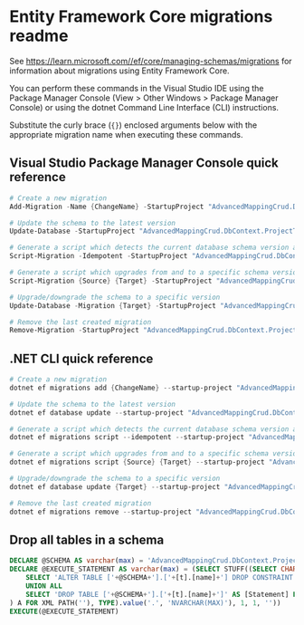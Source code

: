 # Entity Framework Core migrations readme

See <https://learn.microsoft.com//ef/core/managing-schemas/migrations> for information about migrations using Entity Framework Core.

You can perform these commands in the Visual Studio IDE using the Package Manager Console (View > Other Windows > Package Manager Console) or using the dotnet Command Line Interface (CLI) instructions.

Substitute the curly brace (`{}`) enclosed arguments below with the appropriate migration name when executing these commands.

## Visual Studio Package Manager Console quick reference

```powershell
# Create a new migration
Add-Migration -Name {ChangeName} -StartupProject "AdvancedMappingCrud.DbContext.ProjectTo.Tests.Api" -Project "AdvancedMappingCrud.DbContext.ProjectTo.Tests.Infrastructure"

# Update the schema to the latest version
Update-Database -StartupProject "AdvancedMappingCrud.DbContext.ProjectTo.Tests.Api" -Project "AdvancedMappingCrud.DbContext.ProjectTo.Tests.Infrastructure"

# Generate a script which detects the current database schema version and updates it to the latest
Script-Migration -Idempotent -StartupProject "AdvancedMappingCrud.DbContext.ProjectTo.Tests.Api" -Project "AdvancedMappingCrud.DbContext.ProjectTo.Tests.Infrastructure"

# Generate a script which upgrades from and to a specific schema version
Script-Migration {Source} {Target} -StartupProject "AdvancedMappingCrud.DbContext.ProjectTo.Tests.Api" -Project "AdvancedMappingCrud.DbContext.ProjectTo.Tests.Infrastructure"

# Upgrade/downgrade the schema to a specific version
Update-Database -Migration {Target} -StartupProject "AdvancedMappingCrud.DbContext.ProjectTo.Tests.Api" -Project "AdvancedMappingCrud.DbContext.ProjectTo.Tests.Infrastructure"

# Remove the last created migration
Remove-Migration -StartupProject "AdvancedMappingCrud.DbContext.ProjectTo.Tests.Api" -Project "AdvancedMappingCrud.DbContext.ProjectTo.Tests.Infrastructure"
```

## .NET CLI quick reference

```powershell
# Create a new migration
dotnet ef migrations add {ChangeName} --startup-project "AdvancedMappingCrud.DbContext.ProjectTo.Tests.Api" --project "AdvancedMappingCrud.DbContext.ProjectTo.Tests.Infrastructure"

# Update the schema to the latest version
dotnet ef database update --startup-project "AdvancedMappingCrud.DbContext.ProjectTo.Tests.Api" --project "AdvancedMappingCrud.DbContext.ProjectTo.Tests.Infrastructure"

# Generate a script which detects the current database schema version and updates it to the latest
dotnet ef migrations script --idempotent --startup-project "AdvancedMappingCrud.DbContext.ProjectTo.Tests.Api" --project "AdvancedMappingCrud.DbContext.ProjectTo.Tests.Infrastructure"

# Generate a script which upgrades from and to a specific schema version
dotnet ef migrations script {Source} {Target} --startup-project "AdvancedMappingCrud.DbContext.ProjectTo.Tests.Api" --project "AdvancedMappingCrud.DbContext.ProjectTo.Tests.Infrastructure"

# Upgrade/downgrade the schema to a specific version
dotnet ef database update {Target} --startup-project "AdvancedMappingCrud.DbContext.ProjectTo.Tests.Api" --project "AdvancedMappingCrud.DbContext.ProjectTo.Tests.Infrastructure"

# Remove the last created migration
dotnet ef migrations remove --startup-project "AdvancedMappingCrud.DbContext.ProjectTo.Tests.Api" --project "AdvancedMappingCrud.DbContext.ProjectTo.Tests.Infrastructure"
```

## Drop all tables in a schema

```sql
DECLARE @SCHEMA AS varchar(max) = 'AdvancedMappingCrud.DbContext.ProjectTo.Tests'
DECLARE @EXECUTE_STATEMENT AS varchar(max) = (SELECT STUFF((SELECT CHAR(13) + CHAR(10) + [Statement] FROM (
    SELECT 'ALTER TABLE ['+@SCHEMA+'].['+[t].[name]+'] DROP CONSTRAINT ['+[fk].[name]+']' AS [Statement] FROM [sys].[foreign_keys] AS [fk] INNER JOIN [sys].[tables] AS [t] ON [t].[object_id] = [fk].[parent_object_id] INNER JOIN [sys].[schemas] AS [s] ON [s].[schema_id] = [t].[schema_id] WHERE [s].[name] = @SCHEMA
    UNION ALL
    SELECT 'DROP TABLE ['+@SCHEMA+'].['+[t].[name]+']' AS [Statement] FROM [sys].[tables] AS [t] INNER JOIN [sys].[schemas] AS [s] ON [s].[schema_id] = [t].[schema_id] WHERE [s].[name] = @SCHEMA
) A FOR XML PATH(''), TYPE).value('.', 'NVARCHAR(MAX)'), 1, 1, ''))
EXECUTE(@EXECUTE_STATEMENT)
```
